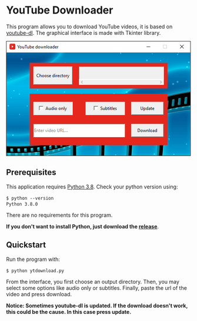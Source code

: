 # YouTube Downloader

This program allows you to download YouTube videos, it is based on [youtube-dl](https://ytdl-org.github.io/youtube-dl/). The graphical interface is made with Tkinter library.

![Interface](/images/interface.png)


## Prerequisites

This application requires [Python 3.8](https://www.python.org/downloads/). Check your python version using:
````
$ python --version
Python 3.8.0
````
There are no requirements for this program.

**If you don't want to install Python, just download the [release](https://github.com/Vic8t/YouTube-Downloader/releases)**.

## Quickstart

Run the program with:
```
$ python ytdownload.py
```
From the interface, you first choose an output directory. Then, you may select some options like audio only or subtitles. Finally, paste the url of the video and press download.

**Notice: Sometimes youtube-dl is updated. If the download doesn't work, this could be the cause. In this case press update.**
